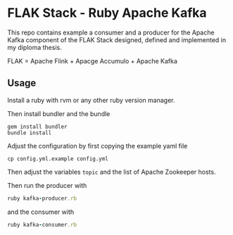 # FLAK Stack - Ruby Apache Kafka

This repo contains example a consumer and a producer for the Apache Kafka
component of the FLAK Stack designed, defined and implemented in my diploma thesis.

FLAK = Apache Flink + Apacge Accumulo + Apache Kafka


## Usage

Install a ruby with rvm or any other ruby version manager.

Then install bundler and the bundle

```
gem install bundler
bundle install
```

Adjust the configuration by first copying the example yaml file

```
cp config.yml.example config.yml
```

Then adjust the variables `topic` and the list of Apache Zookeeper hosts.


Then run the producer with

```ruby
ruby kafka-producer.rb
```

and the consumer with

```ruby
ruby kafka-consumer.rb
```
